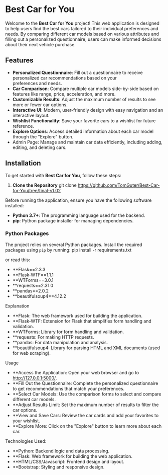 # Best Car for You

Welcome to the **Best Car for You** project! This web application is designed to help users find the best cars tailored to their individual preferences and needs. By comparing different car models based on various attributes and filling out a personalized questionnaire, users can make informed decisions about their next vehicle purchase.

## Features
- **Personalized Questionnaire**: Fill out a questionnaire to receive personalized car recommendations based on your   
  preferences and needs.
- **Car Comparison**: Compare multiple car models side-by-side based on features like range, price, acceleration, and more.
- **Customizable Results**: Adjust the maximum number of results to see more or fewer car options.
- **Interactive UI**: Modern, user-friendly design with easy navigation and an interactive layout.
- **Wishlist Functionality**: Save your favorite cars to a wishlist for future reference.
- **Explore Options**: Access detailed information about each car model through the "Explore" button.
- Admin Page: Manage and maintain car data efficiently, including adding, editing, and deleting cars.

## Installation

To get started with **Best Car for You**, follow these steps:

1. **Clone the Repository**
git clone https://github.com/TomGuter/Best-Car-for-You/tree/final-v1.02

   
Before running the application, ensure you have the following software installed:

- **Python 3.7+**: The programming language used for the backend.
- **pip**: Python package installer for managing dependencies.

### Python Packages

The project relies on several Python packages. Install the required packages using `pip` by running:
pip install -r requirements.txt

or read this: 
- **Flask==2.3.3
- **Flask-WTF==1.1.1
- **WTForms==3.0.1
- **requests==2.31.0
- **pandas==2.0.2
- **beautifulsoup4==4.12.2
  
Explanation
- **Flask: The web framework used for building the application.
- **Flask-WTF: Extension for Flask that simplifies form handling and validation.
- **WTForms: Library for form handling and validation.
- **requests: For making HTTP requests.
- **pandas: For data manipulation and analysis.
- **beautifulsoup4: Library for parsing HTML and XML documents (used for web scraping).


Usage
- **Access the Application: Open your web browser and go to http://127.0.0.1:5000/.
- **Fill Out the Questionnaire: Complete the personalized questionnaire to get recommendations that match your preferences.
- **Select Car Models: Use the comparison forms to select and compare different car models.
- **Adjust Results Limit: Set the maximum number of results to filter the car options.
- **View and Save Cars: Review the car cards and add your favorites to your wishlist.
- **Explore More: Click on the "Explore" button to learn more about each car.


Technologies Used:

- **Python: Backend logic and data processing.
- **Flask: Web framework for building the web application.
- **HTML/CSS/Javascript: Frontend design and layout.
- **Bootstrap: Styling and responsive design.
